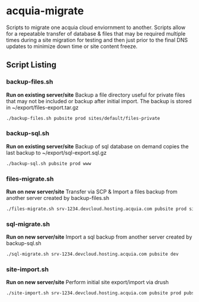 # acquia-migrate
Scripts to migrate one acquia cloud enviornment to another. Scripts allow for a repeatable transfer of database & files that may be required multiple times during a site migration for testing and then just prior to the final DNS updates to minimize down time or site content freeze.

## Script Listing

### backup-files.sh
**Run on existing server/site**
Backup a file directory useful for private files that may not be included or backup after initial import. The backup is stored in ~/export/files-export.tar.gz

```bash
./backup-files.sh pubsite prod sites/default/files-private
```

### backup-sql.sh
**Run on existing server/site**
Backup of sql database on demand copies the last backup to ~/export/sql-export.sql.gz

```bash
./backup-sql.sh pubsite prod www
```

### files-migrate.sh
**Run on new server/site**
Transfer via SCP & Import a files backup from another server created by backup-files.sh

```bash
./files-migrate.sh srv-1234.devcloud.hosting.acquia.com pubsite prod sites/default/files-private
```

### sql-migrate.sh
**Run on new server/site**
Import a sql backup from another server created by backup-sql.sh

```bash
./sql-migrate.sh srv-1234.devcloud.hosting.acquia.com pubsite dev
```

### site-import.sh
**Run on new server/site**
Perform initial site export/import via drush

```bash
./site-import.sh srv-1234.devcloud.hosting.acquia.com pubsite prod pubsite dev
```
